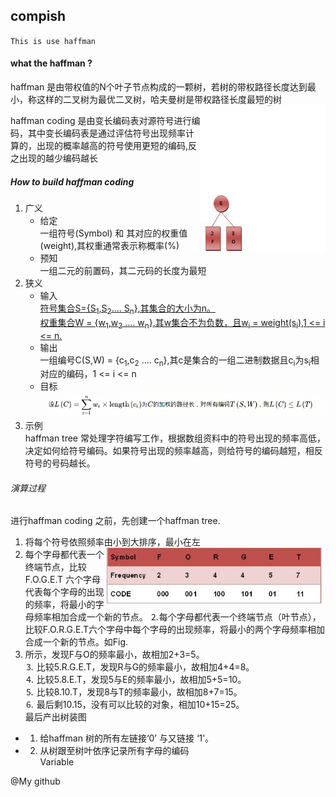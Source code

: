 ## compish   
`This is use haffman`  
  
#### what the haffman ?

haffman 是由带权值的N个叶子节点构成的一颗树，若树的带权路径长度达到最小，称这样的二叉树为最优二叉树，哈夫曼树是带权路径长度最短的树  
<img src='../compush/src/Huffman_algorithm.gif' align='right' width=200px></img>

haffman coding  是由变长编码表对源符号进行编码，其中变长编码表是通过评估符号出现频率计算的，出现的概率越高的符号使用更短的编码,反之出现的越少编码越长  

##### How to build haffman coding

1. 广义  
	- 给定  
	一组符号(Symbol) 和 其对应的权重值(weight),其权重通常表示称概率(%)
	- 预知  
	一组二元的前置码，其二元码的长度为最短
2. 狭义  
	- 输入  
	<u>符号集合S={S<sub>1</sub>,S<sub>2</sub>.... S<sub>n</sub>},其集合的大小为n。  
	权重集合W = {w<sub>1</sub>,w<sub>2</sub> .... w<sub>n</sub>},其w集合不为负数，且w<sub>i</sub> = weight(s<sub>i</sub>),1 <= i <= n.</u>    
 	- 输出   
	一组编号C(S,W) = {c<sub>1</sub>,c<sub>2</sub> .... c<sub>n</sub>},其c是集合的一组二进制数据且c<sub>i</sub>为s<sub>i</sub>相对应的编码，1 <= i <= n  
	- 目标  
	<img src='../compush/src/sum.ong.png' width=700px></img>  
3. 示例  
haffman tree 常处理字符编写工作，根据数组资料中的符号出现的频率高低，决定如何给符号编码。如果符号出现的频率越高，则给符号的编码越短，相反符号的号码越长。
###### 演算过程  
进行haffman coding 之前，先创建一个haffman tree.  
1. 将每个符号依照频率由小到大排序，最小在左  
<img src='../compush/src/TABLE8.jpeg' align='right' width=350px></img>  
2. 每个字母都代表一个终端节点，比较F.O.G.E.T 六个字母代表每个字母的出现的频率，将最小的字母频率相加合成一个新的节点。
⒉每个字母都代表一个终端节点（叶节点），比较F.O.R.G.E.T六个字母中每个字母的出现频率，将最小的两个字母频率相加合成一个新的节点。如Fig.
2.  所示，发现F与O的频率最小，故相加2+3=5。  
⒊ 比较5.R.G.E.T，发现R与G的频率最小，故相加4+4=8。  
⒋  比较5.8.E.T，发现5与E的频率最小，故相加5+5=10。  
⒌  比较8.10.T，发现8与T的频率最小，故相加8+7=15。  
⒍  最后剩10.15，没有可以比较的对象，相加10+15=25。   
最后产出树装图
- 1. 给haffman 树的所有左链接‘0’ 与又链接 ‘1’。   
- 2. 从树跟至树叶依序记录所有字母的编码  
 Variable 


@<a herf="https://github.com/denstiny">My github</a>
